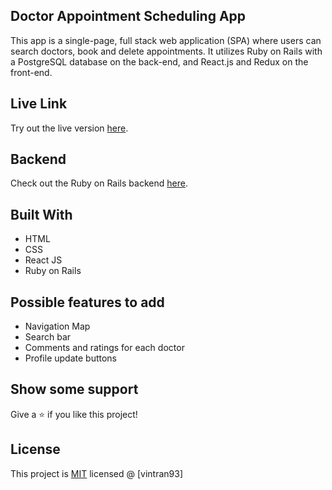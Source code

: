 ## Doctor Appointment Scheduling App

This app is a single-page, full stack web application (SPA) where users can search doctors, book and delete appointments.
It utilizes Ruby on Rails with a PostgreSQL database on the back-end, and React.js and Redux on the front-end.

## Live Link

Try out the live version [here](https://vintran93.github.io/appointments_client/).

## Backend

Check out the Ruby on Rails backend [here](https://github.com/vintran93/appointments_backend).

## Built With

* HTML
* CSS
* React JS
* Ruby on Rails

## Possible features to add
* Navigation Map
* Search bar
* Comments and ratings for each doctor
* Profile update buttons

## Show some support

Give a ⭐️ if you like this project!

## License

This project is [MIT](https://opensource.org/licenses/MIT) licensed @ [vintran93]



